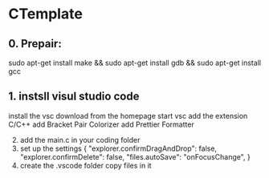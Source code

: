 # CTemplate


## 0. Prepair:
  sudo apt-get install make &&
  sudo apt-get install gdb &&
  sudo apt-get install gcc 
  
## 1. instsll visul studio code
  install the vsc download from the homepage
  start vsc
  add the extension C/C++
  add Bracket Pair Colorizer
  add Prettier Formatter

2. add the main.c in your coding folder
3. set up the settings
  {
    "explorer.confirmDragAndDrop": false,
    "explorer.confirmDelete": false,
    "files.autoSave": "onFocusChange",
  }
4. create the .vscode folder
  copy files in it
